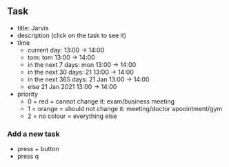 ## Task
- title: Jarvis
- description (click on the task to see it)
- time
  - current day: 13:00 -> 14:00
  - tom: tom 13:00 -> 14:00
  - in the next 7 days: mon 13:00 -> 14:00
  - in the next 30 days: 21 13:00 -> 14:00
  - in the next 365 days: 21 Jan 13:00 -> 14:00
  - else 21 Jan 2021 13:00 -> 14:00
- priority
  - 0 = red = cannot change it: exam/business meeting
  - 1 = orange = should not change it: meeting/doctor apoointment/gym
  - 2 = no colour = everything else

### Add a new task
- press + button
- press q

